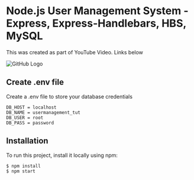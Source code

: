 # Node.js User Management System - Express, Express-Handlebars, HBS, MySQL

This was created as part of YouTube Video. Links below

![GitHub Logo](https://raddy.co.uk/wp-content/uploads/2021/02/nodejs-user-management-system-crud-blog_compressed.jpg)


## Create .env file
Create a .env file to store your database credentials

```
DB_HOST = localhost
DB_NAME = usermanagement_tut
DB_USER = root
DB_PASS = password
```

## Installation
To run this project, install it locally using npm:

```
$ npm install
$ npm start
```



